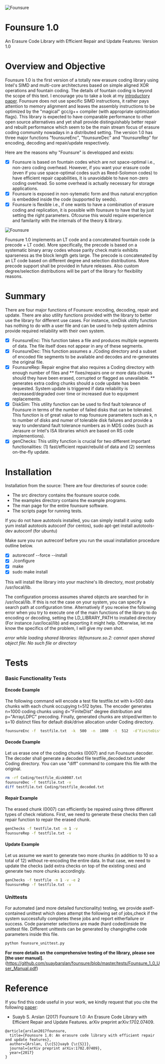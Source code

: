 ![Founsure](https://github.com/suaybarslan/founsure/blob/master/Images/Founsure10.png)
# Founsure 1.0
An Erasure Code Library with Efficient Repair and Update Features: Version 1.0

# Overview and Objective
Founsure 1.0 is the first version of a totally new erasure coding library using Intel's SIMD and multi-core architectures based on simple aligned XOR operations and fountain coding. The details of fountain coding is beyond the scope of this text. I encourage you to take a look at my [introductory paper](https://arxiv.org/pdf/1402.6016.pdf). Founsure does not use specific SIMD instructions, it rather pays attention to memory alignment and leaves the assembly instructions to be optimized by the "magical" gcc/g++ compiler (with appropriate optimization flags). This library is expected to have comparable performance to other open source alternatives and yet shall provide distinguishably better repair and rebuilt performance which seem to be the main stream focus of erasure coding community nowadays in a distributed setting. The version 1.0 has three major functions "founsureEnc", "founsureDec" and "founsureRep" for encoding, decoding and repair/update respectively. 

Here are the reasons why "Founsure" is developped and exists:
- [x] Founsure is based on fountain codes which are not space-optimal i.e., non-zero coding overhead. However, if you want your erasure code (even if you use space-optimal codes such as Reed-Solomon codes) to have efficient repair capabilities, it is unavoidable to have non-zero coding overhead. So some overhead is actually necessary for storage applications.
- [x] Founsure is exposed in non-sytematic form and thus natural encryption is embedded inside the code (supported by seeds).
- [x] Founsure is flexible i.e., if one wants to have a combination of erasure coding and replication, it is possible with founsure to have that by just setting the right parameters. Ofcourse this would require experience and familarity with the internals of the theory & library.

![Founsure](https://github.com/suaybarslan/founsure/blob/master/Images/founsure_3d.png)

Founsure 1.0 implements an LT code and a concatenated fountain code (a precode + LT code). More specifically, the precode is based on a systematic binary array codes whose parity check matrix exhibits sparseness as the block length gets large. The precode is concatenated by an LT code based on different degree and selection distributions. More precode support shall be provided in future releases. Also custom degree/selection distributions will be part of the library for flexibility reasons.

# Summary
There are four major functions of Founsure: encoding, decoding, repair and update.
There are also utility functions provided with the library to better use the library for different use cases. For instance, simDisk utility function has nothing to do with a user file and can be used to help system admins provide required reliability with their own system.

- [x] FounsureEnc: This function takes a file and produces multiple segments of data. The file itself does not appear in any of these segments.
- [x] FounsureDec: This function assumes  a ./Coding directory and a subset of encoded file segments to be available and decodes and re-generates the original file.
- [x] FounsureRep: Repair engine that also requires a Coding directory with enough number of files and
** fixes/repairs one or more data chunks should they have been erased, corrupted or flagged as unavailable.
** generates extra coding chunks should a code update has been requested. System update is triggered if data reliability is decreased/degraded over time or increased due to equipment replacements.
- [x] DiskSim: This utility function can be used to find fault tolerance of Founsure in terms of the number of failed disks that can be tolerated. This function is of great value to map founsure parameters such as k, n to number of disks and numer of tolerable disk failures and provide a way to understand fault tolerance numbers as in MDS codes (such as Jerasure or Intel's ISA libraries which are based on RS code implementions).
- [x] genChecks: This utility function is crucial for two different important functionalities: (1) fast/efficient repair/rebuild of data and (2) seemless on-the-fly update. 

# Installation
Installation from the source: There are four directories of source code:

* The src directory contains the founsure source code.
* The examples directory contains the example programs.
* The man page for the entire founsure software.
* The scripts page for running tests.

If you do not have autotools installed, you can simply install it using:
sudo yum install autotools autoconf (for centos), sudo apt-get install autotools-dev autoconf (for ubuntu)

Make sure you run autreconf before you run the usual installation procedure outline below.
- [x] autoreconf --force --install
- [x] ./configure
- [x] make
- [x] sudo make install

This will install the library into your machine's lib directory, most probably /usr/local/lib.

The configuration process assumes shared objects are searched for in /usr/local/lib. If this is not the case on your system, you can specify a search path at configuration time. Alternatively if you receive the following error when you try to execute one of the main functions of the library to do encoding or decoding, setting the LD_LIBRARY_PATH to installed directory (For instance /usr/local/lib) and exporting it might help. Otherwise, let me know the specifics of the problem, I will give my own shot.

*error while loading shared libraries: libfounsure.so.2: cannot open shared object file: No such file or directory*

# Tests
### Basic Functionality Tests
#### Encode Example
The following command will encode a test file testfile.txt with k=500 data chunks with each chunk occupying t=512 bytes. The encoder generates n=1000 coding chunks using d="FiniteDist" degree distribution and p="ArrayLDPC" precoding. Finally, generated chunks are striped/written to s=10 distinct files for default disk/drive allocation under Coding directory.
```bash
founsureEnc -f  testfile.txt  -k  500  -n  1000  -t  512  -d’FiniteDist’ -p ’ArrayLDPC’ -s 10 -v
```
#### Decode Example
Let us erase one of the coding chunks (0007) and run Founsure decoder. The decoder shall generate a decoded file testfile_decoded.txt under Coding directory. You can use "diff" command to compare this file with the original.
```bash
rm -rf Coding/testfile_disk0007.txt
founsureDec -f testfile.txt -v
diff testfile.txt Coding/testfile_decoded.txt
```
#### Repair Example
The erased chunk (0007) can efficiently be repaired using three different types of check relations. First, we need to generate these checks then call repair function to repair the erased chunk.
```bash
genChecks -f testfile.txt -m 1 -v
founsureRep -f testfile.txt -v
```
#### Update Example
Let us assume we want to generate two more chunks (in addition to 10 so a total of 12) without re-encoding the entire data. In that case, we need to update the checks (add extra checks on top of the existing ones) and generate two more chunks accordingly. 
```bash
genChecks -f testfile -m 1 -v -e 2
founsureRep -f testfile.txt -v
```
### Unittests
For automated (and more detailed functionality) testing, we provide aself-contained unittest which does attempt the following set of jobs,check if the system successfully completes these jobs and report eitherfailure or success. Code parameter selections are made (hard coded)inside the unittest file. Different unittests can be generated by changingthe code parameters inside this file.
```python
python founsure_unittest.py
```

**For more details on the comprehensive testing of the library, please see [the user manual].**(https://github.com/suaybarslan/founsure/blob/master/tests/Founsure_1_0_User_Manual.pdf)


# Reference

If you find this code useful in your work, we kindly request that you cite the following [paper](https://arxiv.org/abs/1702.07409):
* Suayb S. Arslan (2017) Founsure 1.0: An Erasure Code Library with Efficient Repair and Update Features. arXiv preprint arXiv:1702.07409.
```
@article{arslan2017founsure,
  title={Founsure 1.0: An erasure code library with efficient repair and update features},
  author={Arslan, {\c{S}}uayb {\c{S}}},
  journal={arXiv preprint arXiv:1702.07409},
  year={2017}
}
```
